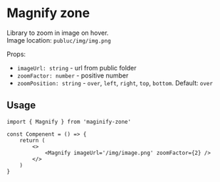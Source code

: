 # Magnify zone

Library to zoom in image on hover.   
Image location: `publuc/img/img.png`

Props:
- `imageUrl: string` - url from public folder
- `zoomFactor: number` - positive number
- `zoomPosition: string` - `over`, `left`, `right`, `top`, `bottom`. Default: `over`


## Usage
```JS
import { Magnify } from 'maginify-zone'

const Compenent = () => {
    return (
        <>
            <Magnify imageUrl='/img/image.png' zoomFactor={2} />
        </>
    )
}
```
